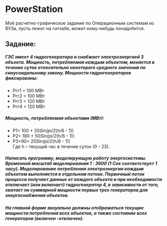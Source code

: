 # PowerStation

 Моё расчетно-графическое задание по Операционным системам из ВУЗа, пусть лежит на гитхабе, может кому-нибудь понадобится.
 
 ## Задание:
##### ГЭС имеет 4 гидрогенератора и снабжает электроэнергией 3 объекта. Мощность, потребляемая каждым объектом, меняется в течение суток относительно некоторого среднего значения по синусоидальному закону. Мощности гидрогенераторов фиксированы:  
   - Ргг1 = 100 МВт  
   - Ргг2 = 100 МВт  
   - Ргг3 = 120 МВт  
   - Ргг4 = 120 МВт  
##### Мощность, потребляемая объектами (МВт):  
   - Р1= 100 + 20*Sin(pi/2*(h/6 - 1))  
   - Р2= 180 + 50*Sin(pi/2*(h/6 - 1))  
   - Р3=90+ 20*Sin(pi/2*(h/6 - 1))  
  Где h – текущий час в течение суток (0 - 23).  
##### Написать программу, моделирующую работу энергосистемы. Временной масштаб моделирования 1 : 3600 (1 Сек соответствует 1 часу). Моделирование потребления электроэнергии каждым объектом выполняется в отдельном потоке. Первичный поток процесса получает данные от каждого объекта и при необходимости отключает (или включает) гидрогенератор 4, в зависимости от того, хватает ли суммарной мощности первых трех генераторов для энергоснабжения объектов. 
##### На главной форме визуально должны отображаться текущие мощности потребления всех объектов, а также состояние всех генераторов (включен -отключен).
